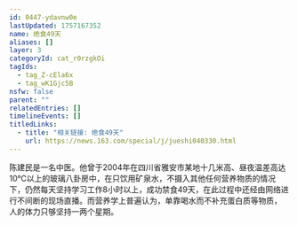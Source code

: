 ```yaml
---
id: 0447-ydavnw0e
lastUpdated: 1757167352
name: 绝食49天
aliases: []
layer: 3
categoryId: cat_r0rzgkOi
tagIds:
  - tag_Z-cEla6x
  - tag_wK1Gjc5B
nsfw: false
parent: ""
relatedEntries: []
timelineEvents: []
titledLinks:
  - title: "相关链接: 绝食49天"
    url: https://news.163.com/special/j/jueshi040330.html
---
```


陈建民是一名中医。他曾于2004年在四川省雅安市某地十几米高、昼夜温差高达10℃以上的玻璃八卦房中，在只饮用矿泉水，不摄入其他任何营养物质的情况下，仍然每天坚持学习工作8小时以上，成功禁食49天，在此过程中还经由网络进行不间断的现场直播。而营养学上普遍认为，单靠喝水而不补充蛋白质等物质， 人的体力只够坚持一两个星期。